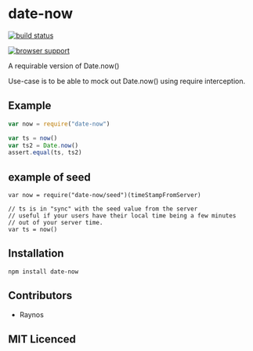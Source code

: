 # date-now

[![build status][1]][2]

[![browser support][3]][4]


A requirable version of Date.now()

Use-case is to be able to mock out Date.now() using require interception.

## Example

```js
var now = require("date-now")

var ts = now()
var ts2 = Date.now()
assert.equal(ts, ts2)
```

## example of seed

```
var now = require("date-now/seed")(timeStampFromServer)

// ts is in "sync" with the seed value from the server
// useful if your users have their local time being a few minutes
// out of your server time.
var ts = now()
```

## Installation

`npm install date-now`

## Contributors

 - Raynos

## MIT Licenced

  [1]: https://secure.travis-ci.org/Raynos/date-now.png
  [2]: http://travis-ci.org/Raynos/date-now
  [3]: http://ci.testling.com/Raynos/date-now.png
  [4]: http://ci.testling.com/Raynos/date-now
